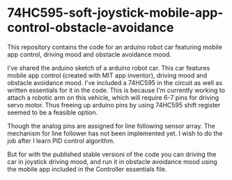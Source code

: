 # 74HC595-soft-joystick-mobile-app-control-obstacle-avoidance
This repository contains the code for an arduino robot car featuring mobile app control, driving mood and obstacle avoidance mood. 

I've shared the arduino sketch of a arduino robot car. This car features mobile app control (created with MIT app inventor), driving mood and obstacle avoidance mood. 
I've included a 74HC595 in the circuit as well as written essentials for it in the code. This is because I'm currently working to attach a robotic arm on this vehicle, 
which will require 6-7 pins for driving servo motor. Thus freeing up arduino pins by using 74HC595 shift register seemed to be a feasible option. 

Though the analog pins are assigned for line following sensor array. The mechanism for line follower has not been implemented yet. 
I wish to do the job after I learn PID control algorithm. 

But for with the published stable versioni of the code you can driving the car in joystick driving mood, and run it in obstacle
avoidance mood using the mobile app included in the Controller essentials file. 
